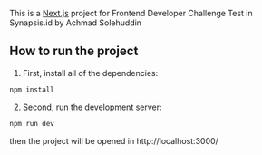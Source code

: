 This is a [Next.js](https://nextjs.org/) project for Frontend Developer Challenge Test in Synapsis.id by Achmad Solehuddin

## How to run the project

1. First, install all of the dependencies:

```bash
npm install
```

2. Second, run the development server:

```bash
npm run dev
```

then the project will be opened in http://localhost:3000/
